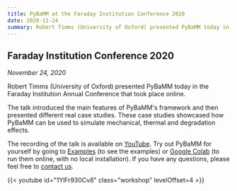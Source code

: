 ```yaml
---
title: PyBaMM at the Faraday Institution Conference 2020
date: 2020-11-24
summary: Robert Timms (University of Oxford) presented PyBaMM today in the Faraday Institution Annual Conference that took place online.
---
```


## Faraday Institution Conference 2020
_November 24, 2020_

Robert Timms (University of Oxford) presented PyBaMM today in the Faraday Institution Annual Conference that took place online.

The talk introduced the main features of PyBaMM's framework and then presented different real case studies. These case studies showcased how PyBaMM can be used to simulate mechanical, thermal and degradation effects.

The recording of the talk is available on [YouTube](https://www.youtube.com/watch?v=1YlFr930Cv8&ab_channel=PyBaMM). Try out PyBaMM for yourself by going to [Examples](https://github.com/pybamm-team/PyBaMM/tree/develop/examples/) (to see the examples) or [Google Colab](https://colab.research.google.com/github/pybamm-team/PyBaMM/blob/develop) (to run them online, with no local installation). If you have any questions, please feel free to [contact us](/community).

{{< youtube id="1YlFr930Cv8" class="workshop" levelOffset=4 >}}
